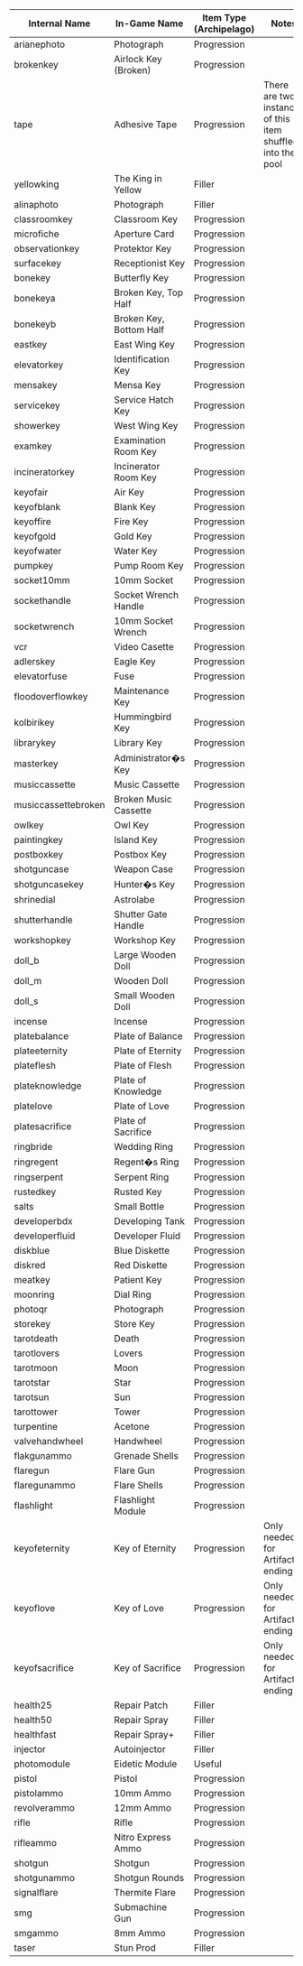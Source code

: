 |Internal Name      |In-Game Name           |Item Type (Archipelago)|Notes                                                      |
|-------------------|-----------------------|-----------------------|-----------------------------------------------------------|
|arianephoto        |Photograph             |Progression            |                                                           |
|brokenkey          |Airlock Key (Broken)   |Progression            |                                                           |
|tape               |Adhesive Tape          |Progression            |There are two instances of this item shuffled into the pool|
|yellowking         |The King in Yellow     |Filler                 |                                                           |
|alinaphoto         |Photograph             |Filler                 |                                                           |
|classroomkey       |Classroom Key          |Progression            |                                                           |
|microfiche         |Aperture Card          |Progression            |                                                           |
|observationkey     |Protektor Key          |Progression            |                                                           |
|surfacekey         |Receptionist Key       |Progression            |                                                           |
|bonekey            |Butterfly Key          |Progression            |                                                           |
|bonekeya           |Broken Key, Top Half   |Progression            |                                                           |
|bonekeyb           |Broken Key, Bottom Half|Progression            |                                                           |
|eastkey            |East Wing Key          |Progression            |                                                           |
|elevatorkey        |Identification Key     |Progression            |                                                           |
|mensakey           |Mensa Key              |Progression            |                                                           |
|servicekey         |Service Hatch Key      |Progression            |                                                           |
|showerkey          |West Wing Key          |Progression            |                                                           |
|examkey            |Examination Room Key   |Progression            |                                                           |
|incineratorkey     |Incinerator Room Key   |Progression            |                                                           |
|keyofair           |Air Key                |Progression            |                                                           |
|keyofblank         |Blank Key              |Progression            |                                                           |
|keyoffire          |Fire Key               |Progression            |                                                           |
|keyofgold          |Gold Key               |Progression            |                                                           |
|keyofwater         |Water Key              |Progression            |                                                           |
|pumpkey            |Pump Room Key          |Progression            |                                                           |
|socket10mm         |10mm Socket            |Progression            |                                                           |
|sockethandle       |Socket Wrench Handle   |Progression            |                                                           |
|socketwrench       |10mm Socket Wrench     |Progression            |                                                           |
|vcr                |Video Casette          |Progression            |                                                           |
|adlerskey          |Eagle Key              |Progression            |                                                           |
|elevatorfuse       |Fuse                   |Progression            |                                                           |
|floodoverflowkey   |Maintenance Key        |Progression            |                                                           |
|kolbirikey         |Hummingbird Key        |Progression            |                                                           |
|librarykey         |Library Key            |Progression            |                                                           |
|masterkey          |Administrator�s Key    |Progression            |                                                           |
|musiccassette      |Music Cassette         |Progression            |                                                           |
|musiccassettebroken|Broken Music Cassette  |Progression            |                                                           |
|owlkey             |Owl Key                |Progression            |                                                           |
|paintingkey        |Island Key             |Progression            |                                                           |
|postboxkey         |Postbox Key            |Progression            |                                                           |
|shotguncase        |Weapon Case            |Progression            |                                                           |
|shotguncasekey     |Hunter�s Key           |Progression            |                                                           |
|shrinedial         |Astrolabe              |Progression            |                                                           |
|shutterhandle      |Shutter Gate Handle    |Progression            |                                                           |
|workshopkey        |Workshop Key           |Progression            |                                                           |
|doll_b             |Large Wooden Doll      |Progression            |                                                           |
|doll_m             |Wooden Doll            |Progression            |                                                           |
|doll_s             |Small Wooden Doll      |Progression            |                                                           |
|incense            |Incense                |Progression            |                                                           |
|platebalance       |Plate of Balance       |Progression            |                                                           |
|plateeternity      |Plate of Eternity      |Progression            |                                                           |
|plateflesh         |Plate of Flesh         |Progression            |                                                           |
|plateknowledge     |Plate of Knowledge     |Progression            |                                                           |
|platelove          |Plate of Love          |Progression            |                                                           |
|platesacrifice     |Plate of Sacrifice     |Progression            |                                                           |
|ringbride          |Wedding Ring           |Progression            |                                                           |
|ringregent         |Regent�s Ring          |Progression            |                                                           |
|ringserpent        |Serpent Ring           |Progression            |                                                           |
|rustedkey          |Rusted Key             |Progression            |                                                           |
|salts              |Small Bottle           |Progression            |                                                           |
|developerbdx       |Developing Tank        |Progression            |                                                           |
|developerfluid     |Developer Fluid        |Progression            |                                                           |
|diskblue           |Blue Diskette          |Progression            |                                                           |
|diskred            |Red Diskette           |Progression            |                                                           |
|meatkey            |Patient Key            |Progression            |                                                           |
|moonring           |Dial Ring              |Progression            |                                                           |
|photoqr            |Photograph             |Progression            |                                                           |
|storekey           |Store Key              |Progression            |                                                           |
|tarotdeath         |Death                  |Progression            |                                                           |
|tarotlovers        |Lovers                 |Progression            |                                                           |
|tarotmoon          |Moon                   |Progression            |                                                           |
|tarotstar          |Star                   |Progression            |                                                           |
|tarotsun           |Sun                    |Progression            |                                                           |
|tarottower         |Tower                  |Progression            |                                                           |
|turpentine         |Acetone                |Progression            |                                                           |
|valvehandwheel     |Handwheel              |Progression            |                                                           |
|flakgunammo        |Grenade Shells         |Progression            |                                                           |
|flaregun           |Flare Gun              |Progression            |                                                           |
|flaregunammo       |Flare Shells           |Progression            |                                                           |
|flashlight         |Flashlight Module      |Progression            |                                                           |
|keyofeternity      |Key of Eternity        |Progression            |Only needed for Artifact ending                            |
|keyoflove          |Key of Love            |Progression            |Only needed for Artifact ending                            |
|keyofsacrifice     |Key of Sacrifice       |Progression            |Only needed for Artifact ending                            |
|health25           |Repair Patch           |Filler                 |                                                           |
|health50           |Repair Spray           |Filler                 |                                                           |
|healthfast         |Repair Spray+          |Filler                 |                                                           |
|injector           |Autoinjector           |Filler                 |                                                           |
|photomodule        |Eidetic Module         |Useful                 |                                                           |
|pistol             |Pistol                 |Progression            |                                                           |
|pistolammo         |10mm Ammo              |Progression            |                                                           |
|revolverammo       |12mm Ammo              |Progression            |                                                           |
|rifle              |Rifle                  |Progression            |                                                           |
|rifleammo          |Nitro Express Ammo     |Progression            |                                                           |
|shotgun            |Shotgun                |Progression            |                                                           |
|shotgunammo        |Shotgun Rounds         |Progression            |                                                           |
|signalflare        |Thermite Flare         |Progression            |                                                           |
|smg                |Submachine Gun         |Progression            |                                                           |
|smgammo            |8mm Ammo               |Progression            |                                                           |
|taser              |Stun Prod              |Filler                 |                                                           |
